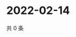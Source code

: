 # 2022-02-14

共 0 条

<!-- BEGIN WEIBO -->
<!-- 最后更新时间 Mon Feb 14 2022 07:13:44 GMT+0800 (China Standard Time) -->

<!-- END WEIBO -->
